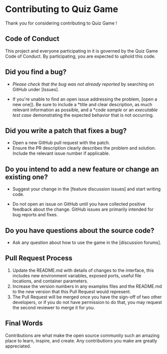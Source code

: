 # Contributing to Quiz Game

Thank you for considering contributing to Quiz Game !

## Code of Conduct

This project and everyone participating in it is governed by the Quiz Game Code of Conduct. By participating, you are expected to uphold this code.

## Did you find a bug?

* *Please check that the bug was not already reported* by searching on GitHub under [Issues].

* If you're unable to find an open issue addressing the problem, [open a new one]). Be sure to include a *title and clear description, as much relevant information as possible, and a **code sample* or an *executable test case* demonstrating the expected behavior that is not occurring.

## Did you write a patch that fixes a bug?

* Open a new GitHub pull request with the patch.
* Ensure the PR description clearly describes the problem and solution. Include the relevant issue number if applicable.

## Do you intend to add a new feature or change an existing one?

* Suggest your change in the [feature discussion issues] and start writing code.

* Do not open an issue on GitHub until you have collected positive feedback about the change. GitHub issues are primarily intended for bug reports and fixes.

## Do you have questions about the source code?

* Ask any question about how to use the game in the [discussion forums].

## Pull Request Process

1. Update the README.md with details of changes to the interface, this includes new environment variables, exposed ports, useful file locations, and container parameters.
2. Increase the version numbers in any examples files and the README.md to the new version that this Pull Request would represent.
3. The Pull Request will be merged once you have the sign-off of two other developers, or if you do not have permission to do that, you may request the second reviewer to merge it for you.



## Final Words

Contributions are what make the open source community such an amazing place to learn, inspire, and create. Any contributions you make are greatly appreciated.